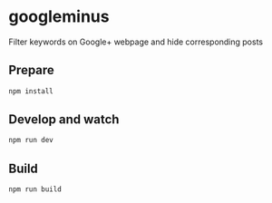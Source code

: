 # googleminus

Filter keywords on Google+ webpage and hide corresponding posts

## Prepare
```bash
npm install
```

## Develop and watch
```bash
npm run dev
```

## Build
```bash
npm run build
```
